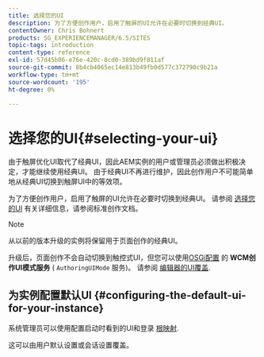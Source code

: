 ```yaml
---
title: 选择您的UI
description: 为了方便创作用户，启用了触屏的UI允许在必要时切换到经典UI。
contentOwner: Chris Bohnert
products: SG_EXPERIENCEMANAGER/6.5/SITES
topic-tags: introduction
content-type: reference
exl-id: 57d45b06-e76e-420c-8cd0-389bd9f811af
source-git-commit: 8b4cb4065ec14e813b49fb0d577c372790c9b21a
workflow-type: tm+mt
source-wordcount: '195'
ht-degree: 0%

---
```


# 选择您的UI{#selecting-your-ui}

由于触屏优化UI取代了经典UI，因此AEM实例的用户或管理员必须做出积极决定，才能继续使用经典UI。 由于经典UI不再进行维护，因此创作用户不可能简单地从经典UI切换到触屏UI中的等效项。

为了方便创作用户，启用了触屏的UI允许在必要时切换到经典UI。 请参阅 [选择您的UI](/help/sites-authoring/select-ui.md) 有关详细信息，请参阅标准创作文档。

>[!NOTE]
>
>从以前的版本升级的实例将保留用于页面创作的经典UI。
>
>升级后，页面创作不会自动切换到触控式UI，但您可以使用[OSGi配置](/help/sites-deploying/configuring-osgi.md) 的 **WCM创作UI模式服务** ( `AuthoringUIMode` 服务)。 请参阅 [编辑器的UI覆盖](#uioverridesfortheeditor).

## 为实例配置默认UI {#configuring-the-default-ui-for-your-instance}

系统管理员可以使用配置启动时看到的UI和登录 [根映射](/help/sites-deploying/osgi-configuration-settings.md#daycqrootmapping).

这可以由用户默认设置或会话设置覆盖。
